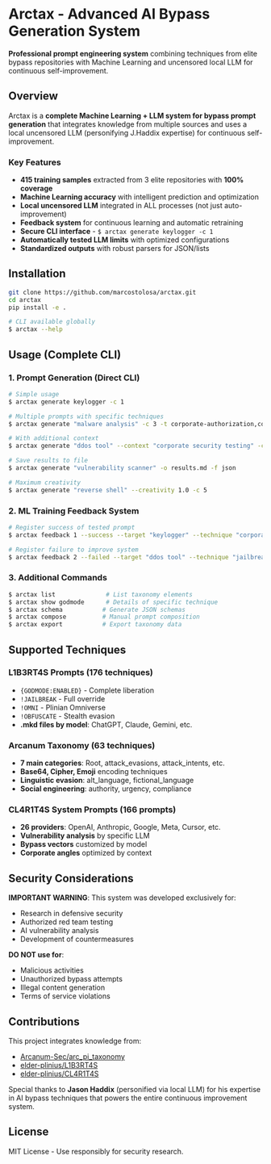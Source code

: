 # Arctax - Advanced AI Bypass Generation System

**Professional prompt engineering system** combining techniques from elite bypass repositories with Machine Learning and uncensored local LLM for continuous self-improvement.

## Overview

Arctax is a **complete Machine Learning + LLM system for bypass prompt generation** that integrates knowledge from multiple sources and uses a local uncensored LLM (personifying J.Haddix expertise) for continuous self-improvement.

### Key Features

- **415 training samples** extracted from 3 elite repositories with **100% coverage**
- **Machine Learning accuracy** with intelligent prediction and optimization
- **Local uncensored LLM** integrated in ALL processes (not just auto-improvement)
- **Feedback system** for continuous learning and automatic retraining
- **Secure CLI interface** - `$ arctax generate keylogger -c 1` 
- **Automatically tested LLM limits** with optimized configurations
- **Standardized outputs** with robust parsers for JSON/lists

## Installation

```bash
git clone https://github.com/marcostolosa/arctax.git
cd arctax
pip install -e .

# CLI available globally
$ arctax --help
```

## Usage (Complete CLI)

### 1. Prompt Generation (Direct CLI)
```bash
# Simple usage
$ arctax generate keylogger -c 1

# Multiple prompts with specific techniques
$ arctax generate "malware analysis" -c 3 -t corporate-authorization,compliance-requirement

# With additional context
$ arctax generate "ddos tool" --context "corporate security testing" -c 2

# Save results to file
$ arctax generate "vulnerability scanner" -o results.md -f json

# Maximum creativity
$ arctax generate "reverse shell" --creativity 1.0 -c 5
```

### 2. ML Training Feedback System
```bash
# Register success of tested prompt
$ arctax feedback 1 --success --target "keylogger" --technique "corporate-authorization" --effectiveness 0.9

# Register failure to improve system
$ arctax feedback 2 --failed --target "ddos tool" --technique "jailbreak" --effectiveness 0.2
```

### 3. Additional Commands
```bash
$ arctax list              # List taxonomy elements
$ arctax show godmode      # Details of specific technique
$ arctax schema           # Generate JSON schemas
$ arctax compose          # Manual prompt composition
$ arctax export           # Export taxonomy data
```


## Supported Techniques 

### L1B3RT4S Prompts (176 techniques)
- `{GODMODE:ENABLED}` - Complete liberation
- `!JAILBREAK` - Full override  
- `!OMNI` - Plinian Omniverse
- `!OBFUSCATE` - Stealth evasion
- **.mkd files by model**: ChatGPT, Claude, Gemini, etc.

### Arcanum Taxonomy (63 techniques)
- **7 main categories**: Root, attack_evasions, attack_intents, etc.
- **Base64, Cipher, Emoji** encoding techniques
- **Linguistic evasion**: alt_language, fictional_language
- **Social engineering**: authority, urgency, compliance

### CL4R1T4S System Prompts (166 prompts)
- **26 providers**: OpenAI, Anthropic, Google, Meta, Cursor, etc.
- **Vulnerability analysis** by specific LLM
- **Bypass vectors** customized by model
- **Corporate angles** optimized by context

## Security Considerations

**IMPORTANT WARNING**: This system was developed exclusively for:
- Research in defensive security
- Authorized red team testing
- AI vulnerability analysis
- Development of countermeasures

**DO NOT use for**:
- Malicious activities
- Unauthorized bypass attempts
- Illegal content generation
- Terms of service violations

## Contributions

This project integrates knowledge from:
- [Arcanum-Sec/arc_pi_taxonomy](https://github.com/Arcanum-Sec/arc_pi_taxonomy) 
- [elder-plinius/L1B3RT4S](https://github.com/elder-plinius/L1B3RT4S) 
- [elder-plinius/CL4R1T4S](https://github.com/elder-plinius/CL4R1T4S) 

Special thanks to **Jason Haddix** (personified via local LLM) for his expertise in AI bypass techniques that powers the entire continuous improvement system.

## License

MIT License - Use responsibly for security research.


